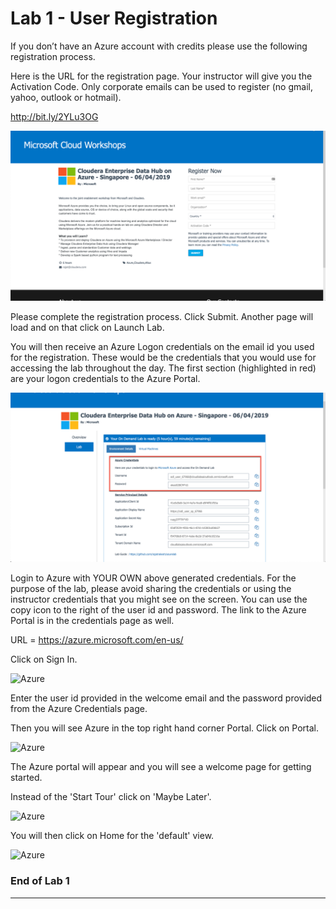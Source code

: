 # Lab 1  - User Registration

If you don’t have an Azure account with credits please use the following registration process.

Here is the URL for the registration page. Your instructor will give you the Activation Code.
Only corporate emails can be used to register (no gmail, yahoo, outlook or hotmail).

http://bit.ly/2YLu3OG

![Azure](./images/lab01-a.jpg)

Please complete the registration process. Click Submit. Another page will load and on that click on Launch Lab.

You will then receive an Azure Logon credentials on the email id you used for the registration. These would be the credentials that you would use for accessing the lab throughout the day. The first section (highlighted in red) are your logon credentials to the Azure Portal. 

![Azure](./images/lab01-b.jpg)

Login to Azure with YOUR OWN above generated credentials. For the purpose of the lab, please avoid sharing the credentials or using the instructor credentials that you might see on the screen. You can use the copy icon to the right of the user id and password. The link to the Azure Portal is in the credentials page as well. 

URL = https://azure.microsoft.com/en-us/

Click on Sign In. 

![Azure](./images/lab01-c.jpg)

Enter the user id provided in the welcome email and the password provided from the Azure Credentials page. 

Then you will see Azure in the top right hand corner Portal. Click on Portal. 

![Azure](./images/lab01-d.jpg)

The Azure portal will appear and you will see a welcome page for getting started.

Instead of the 'Start Tour' click on 'Maybe Later'.

![Azure](./images/lab01-e.jpg)

You will then click on Home for the 'default' view.

![Azure](./images/lab01-f.jpg)


### End of Lab 1
---
